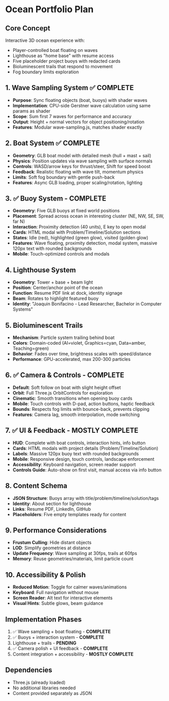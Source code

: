 # Ocean Portfolio Plan

## Core Concept
Interactive 3D ocean experience with:
- Player-controlled boat floating on waves
- Lighthouse as "home base" with resume access
- Five placeholder project buoys with redacted cards
- Bioluminescent trails that respond to movement
- Fog boundary limits exploration

## 1. Wave Sampling System ✅ COMPLETE
- **Purpose**: Sync floating objects (boat, buoys) with shader waves
- **Implementation**: CPU-side Gerstner wave calculation using same params as shader
- **Scope**: Sum first 7 waves for performance and accuracy
- **Output**: Height + normal vectors for object positioning/rotation
- **Features**: Modular wave-sampling.js, matches shader exactly

## 2. Boat System ✅ COMPLETE
- **Geometry**: GLB boat model with detailed mesh (hull + mast + sail)
- **Physics**: Position updates via wave sampling with surface normals
- **Controls**: WASD/arrow keys for thrust/steer, Shift for speed boost
- **Feedback**: Realistic floating with wave tilt, momentum physics
- **Limits**: Soft fog boundary with gentle push-back
- **Features**: Async GLB loading, proper scaling/rotation, lighting

## 3. ✅ Buoy System - **COMPLETE**
- **Geometry**: Five GLB buoys at fixed world positions
- **Placement**: Spread across ocean in interesting cluster (NE, NW, SE, SW, far N)
- **Interaction**: Proximity detection (40 units), E key to open modal
- **Cards**: HTML modal with Problem/Timeline/Solution sections
- **States**: Idle (red), highlighted (green glow), visited (golden glow)
- **Features**: Wave floating, proximity detection, modal system, massive 120px text with rounded backgrounds
- **Mobile**: Touch-optimized controls and modals

## 4. Lighthouse System
- **Geometry**: Tower + base + beam light
- **Position**: Center/anchor point of the ocean
- **Function**: Resume PDF link at dock, identity signage
- **Beam**: Rotates to highlight featured buoy
- **Identity**: "Joaquin Bonifacino - Lead Researcher, Bachelor in Computer Systems"

## 5. Bioluminescent Trails
- **Mechanism**: Particle system trailing behind boat
- **Colors**: Domain-coded (AI=violet, Graphics=cyan, Data=amber, Teaching=green)
- **Behavior**: Fades over time, brightness scales with speed/distance
- **Performance**: GPU-accelerated, max 200-300 particles

## 6. ✅ Camera & Controls - **COMPLETE**
- **Default**: Soft follow on boat with slight height offset
- **Orbit**: Full Three.js OrbitControls for exploration
- **Cinematic**: Smooth transitions when opening buoy cards
- **Mobile**: Touch controls with D-pad, action buttons, haptic feedback
- **Bounds**: Respects fog limits with bounce-back, prevents clipping
- **Features**: Camera lag, smooth interpolation, mode switching

## 7. ✅ UI & Feedback - **MOSTLY COMPLETE**
- **HUD**: Complete with boat controls, interaction hints, info button
- **Cards**: HTML modals with project details (Problem/Timeline/Solution)
- **Labels**: Massive 120px buoy text with rounded backgrounds
- **Mobile**: Responsive design, touch controls, landscape enforcement
- **Accessibility**: Keyboard navigation, screen reader support
- **Controls Guide**: Auto-show on first visit, manual access via info button

## 8. Content Schema
- **JSON Structure**: Buoys array with title/problem/timeline/solution/tags
- **Identity**: About section for lighthouse
- **Links**: Resume PDF, LinkedIn, GitHub
- **Placeholders**: Five empty templates ready for content

## 9. Performance Considerations
- **Frustum Culling**: Hide distant objects
- **LOD**: Simplify geometries at distance
- **Update Frequency**: Wave sampling at 30fps, trails at 60fps
- **Memory**: Reuse geometries/materials, limit particle count

## 10. Accessibility & Polish
- **Reduced Motion**: Toggle for calmer waves/animations
- **Keyboard**: Full navigation without mouse
- **Screen Reader**: Alt text for interactive elements
- **Visual Hints**: Subtle glows, beam guidance

## Implementation Phases
1. ✅ Wave sampling + boat floating - **COMPLETE**
2. ✅ Buoys + interaction system - **COMPLETE**
3. Lighthouse + trails - **PENDING**
4. ✅ Camera polish + UI feedback - **COMPLETE**
5. Content integration + accessibility - **MOSTLY COMPLETE**

## Dependencies
- Three.js (already loaded)
- No additional libraries needed
- Content provided separately as JSON
